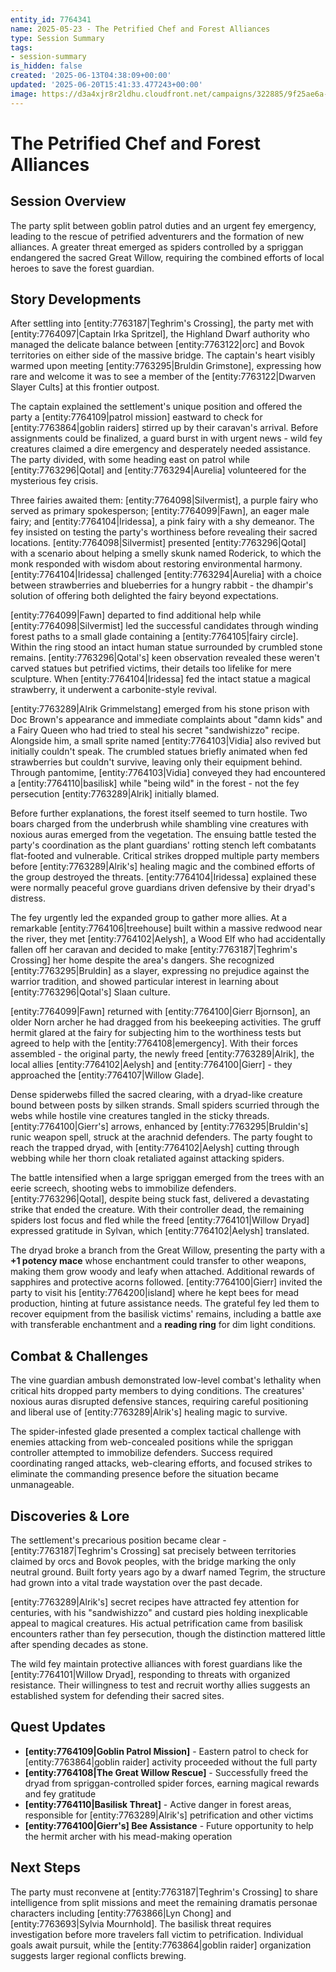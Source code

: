 ```yaml
---
entity_id: 7764341
name: 2025-05-23 - The Petrified Chef and Forest Alliances
type: Session Summary
tags:
- session-summary
is_hidden: false
created: '2025-06-13T04:38:09+00:00'
updated: '2025-06-20T15:41:33.477243+00:00'
image: https://d3a4xjr8r2ldhu.cloudfront.net/campaigns/322885/9f25ae6a-2302-490d-ba78-3fd49e80f6fa.png
---
```


# The Petrified Chef and Forest Alliances

## Session Overview

The party split between goblin patrol duties and an urgent fey emergency, leading to the rescue of petrified adventurers and the formation of new alliances. A greater threat emerged as spiders controlled by a spriggan endangered the sacred Great Willow, requiring the combined efforts of local heroes to save the forest guardian.

## Story Developments

After settling into [entity:7763187|Teghrim's Crossing], the party met with [entity:7764097|Captain Irka Spritzel], the Highland Dwarf authority who managed the delicate balance between [entity:7763122|orc] and Bovok territories on either side of the massive bridge. The captain's heart visibly warmed upon meeting [entity:7763295|Bruldin Grimstone], expressing how rare and welcome it was to see a member of the [entity:7763122|Dwarven Slayer Cults] at this frontier outpost.

The captain explained the settlement's unique position and offered the party a [entity:7764109|patrol mission] eastward to check for [entity:7763864|goblin raiders] stirred up by their caravan's arrival. Before assignments could be finalized, a guard burst in with urgent news - wild fey creatures claimed a dire emergency and desperately needed assistance. The party divided, with some heading east on patrol while [entity:7763296|Qotal] and [entity:7763294|Aurelia] volunteered for the mysterious fey crisis.

Three fairies awaited them: [entity:7764098|Silvermist], a purple fairy who served as primary spokesperson; [entity:7764099|Fawn], an eager male fairy; and [entity:7764104|Iridessa], a pink fairy with a shy demeanor. The fey insisted on testing the party's worthiness before revealing their sacred locations. [entity:7764098|Silvermist] presented [entity:7763296|Qotal] with a scenario about helping a smelly skunk named Roderick, to which the monk responded with wisdom about restoring environmental harmony. [entity:7764104|Iridessa] challenged [entity:7763294|Aurelia] with a choice between strawberries and blueberries for a hungry rabbit - the dhampir's solution of offering both delighted the fairy beyond expectations.

[entity:7764099|Fawn] departed to find additional help while [entity:7764098|Silvermist] led the successful candidates through winding forest paths to a small glade containing a [entity:7764105|fairy circle]. Within the ring stood an intact human statue surrounded by crumbled stone remains. [entity:7763296|Qotal's] keen observation revealed these weren't carved statues but petrified victims, their details too lifelike for mere sculpture. When [entity:7764104|Iridessa] fed the intact statue a magical strawberry, it underwent a carbonite-style revival.

[entity:7763289|Alrik Grimmelstang] emerged from his stone prison with Doc Brown's appearance and immediate complaints about "damn kids" and a Fairy Queen who had tried to steal his secret "sandwishizzo" recipe. Alongside him, a small sprite named [entity:7764103|Vidia] also revived but initially couldn't speak. The crumbled statues briefly animated when fed strawberries but couldn't survive, leaving only their equipment behind. Through pantomime, [entity:7764103|Vidia] conveyed they had encountered a [entity:7764110|basilisk] while "being wild" in the forest - not the fey persecution [entity:7763289|Alrik] initially blamed.

Before further explanations, the forest itself seemed to turn hostile. Two boars charged from the underbrush while shambling vine creatures with noxious auras emerged from the vegetation. The ensuing battle tested the party's coordination as the plant guardians' rotting stench left combatants flat-footed and vulnerable. Critical strikes dropped multiple party members before [entity:7763289|Alrik's] healing magic and the combined efforts of the group destroyed the threats. [entity:7764104|Iridessa] explained these were normally peaceful grove guardians driven defensive by their dryad's distress.

The fey urgently led the expanded group to gather more allies. At a remarkable [entity:7764106|treehouse] built within a massive redwood near the river, they met [entity:7764102|Aelysh], a Wood Elf who had accidentally fallen off her caravan and decided to make [entity:7763187|Teghrim's Crossing] her home despite the area's dangers. She recognized [entity:7763295|Bruldin] as a slayer, expressing no prejudice against the warrior tradition, and showed particular interest in learning about [entity:7763296|Qotal's] Slaan culture.

[entity:7764099|Fawn] returned with [entity:7764100|Gierr Bjornson], an older Norn archer he had dragged from his beekeeping activities. The gruff hermit glared at the fairy for subjecting him to the worthiness tests but agreed to help with the [entity:7764108|emergency]. With their forces assembled - the original party, the newly freed [entity:7763289|Alrik], the local allies [entity:7764102|Aelysh] and [entity:7764100|Gierr] - they approached the [entity:7764107|Willow Glade].

Dense spiderwebs filled the sacred clearing, with a dryad-like creature bound between posts by silken strands. Small spiders scurried through the webs while hostile vine creatures tangled in the sticky threads. [entity:7764100|Gierr's] arrows, enhanced by [entity:7763295|Bruldin's] runic weapon spell, struck at the arachnid defenders. The party fought to reach the trapped dryad, with [entity:7764102|Aelysh] cutting through webbing while her thorn cloak retaliated against attacking spiders.

The battle intensified when a large spriggan emerged from the trees with an eerie screech, shooting webs to immobilize defenders. [entity:7763296|Qotal], despite being stuck fast, delivered a devastating strike that ended the creature. With their controller dead, the remaining spiders lost focus and fled while the freed [entity:7764101|Willow Dryad] expressed gratitude in Sylvan, which [entity:7764102|Aelysh] translated.

The dryad broke a branch from the Great Willow, presenting the party with a **+1 potency mace** whose enchantment could transfer to other weapons, making them grow woody and leafy when attached. Additional rewards of sapphires and protective acorns followed. [entity:7764100|Gierr] invited the party to visit his [entity:7764200|island] where he kept bees for mead production, hinting at future assistance needs. The grateful fey led them to recover equipment from the basilisk victims' remains, including a battle axe with transferable enchantment and a **reading ring** for dim light conditions.

## Combat & Challenges

The vine guardian ambush demonstrated low-level combat's lethality when critical hits dropped party members to dying conditions. The creatures' noxious auras disrupted defensive stances, requiring careful positioning and liberal use of [entity:7763289|Alrik's] healing magic to survive.

The spider-infested glade presented a complex tactical challenge with enemies attacking from web-concealed positions while the spriggan controller attempted to immobilize defenders. Success required coordinating ranged attacks, web-clearing efforts, and focused strikes to eliminate the commanding presence before the situation became unmanageable.

## Discoveries & Lore

The settlement's precarious position became clear - [entity:7763187|Teghrim's Crossing] sat precisely between territories claimed by orcs and Bovok peoples, with the bridge marking the only neutral ground. Built forty years ago by a dwarf named Tegrim, the structure had grown into a vital trade waystation over the past decade.

[entity:7763289|Alrik's] secret recipes have attracted fey attention for centuries, with his "sandwishizzo" and custard pies holding inexplicable appeal to magical creatures. His actual petrification came from basilisk encounters rather than fey persecution, though the distinction mattered little after spending decades as stone.

The wild fey maintain protective alliances with forest guardians like the [entity:7764101|Willow Dryad], responding to threats with organized resistance. Their willingness to test and recruit worthy allies suggests an established system for defending their sacred sites.

## Quest Updates

- **[entity:7764109|Goblin Patrol Mission]** - Eastern patrol to check for [entity:7763864|goblin raider] activity proceeded without the full party
- **[entity:7764108|The Great Willow Rescue]** - Successfully freed the dryad from spriggan-controlled spider forces, earning magical rewards and fey gratitude
- **[entity:7764110|Basilisk Threat]** - Active danger in forest areas, responsible for [entity:7763289|Alrik's] petrification and other victims
- **[entity:7764100|Gierr's] Bee Assistance** - Future opportunity to help the hermit archer with his mead-making operation

## Next Steps

The party must reconvene at [entity:7763187|Teghrim's Crossing] to share intelligence from split missions and meet the remaining dramatis personae characters including [entity:7763866|Lyn Chong] and [entity:7763693|Sylvia Mournhold]. The basilisk threat requires investigation before more travelers fall victim to petrification. Individual goals await pursuit, while the [entity:7763864|goblin raider] organization suggests larger regional conflicts brewing.